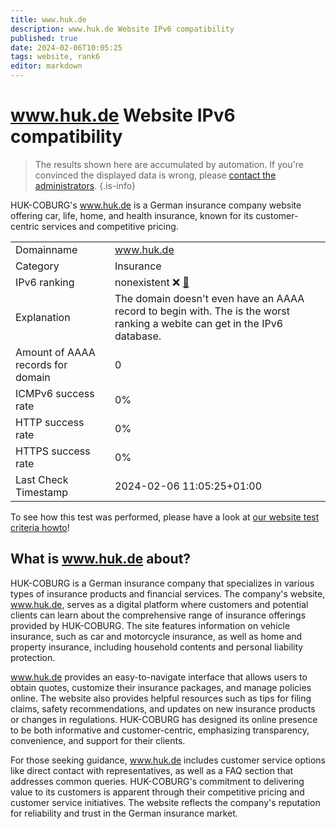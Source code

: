 ```yaml
---
title: www.huk.de
description: www.huk.de Website IPv6 compatibility
published: true
date: 2024-02-06T10:05:25
tags: website, rank6
editor: markdown
---
```


# www.huk.de Website IPv6 compatibility

> The results shown here are accumulated by automation. If you're convinced the displayed data is wrong, please [contact the administrators](/howto/chat). 
{.is-info}

HUK-COBURG's www.huk.de is a German insurance company website offering car, life, home, and health insurance, known for its customer-centric services and competitive pricing.


|   |   |
| - | - |
| Domainname | www.huk.de
| Category | Insurance |
| IPv6 ranking | nonexistent :x: [🔗](/howto/ranking) |
| Explanation | The domain doesn't even have an AAAA record to begin with. The is the worst ranking a webite can get in the IPv6 database. |
| Amount of AAAA records for domain | 0 |
| ICMPv6 success rate | 0%|
| HTTP success rate | 0% |
| HTTPS success rate | 0% |
| Last Check Timestamp | 2024-02-06 11:05:25+01:00 |

To see how this test was performed, please have a look at [our website test criteria howto](/howto/testcriteria/website)!


## What is www.huk.de about?
HUK-COBURG is a German insurance company that specializes in various types of insurance products and financial services. The company's website, www.huk.de, serves as a digital platform where customers and potential clients can learn about the comprehensive range of insurance offerings provided by HUK-COBURG. The site features information on vehicle insurance, such as car and motorcycle insurance, as well as home and property insurance, including household contents and personal liability protection.

www.huk.de provides an easy-to-navigate interface that allows users to obtain quotes, customize their insurance packages, and manage policies online. The website also provides helpful resources such as tips for filing claims, safety recommendations, and updates on new insurance products or changes in regulations. HUK-COBURG has designed its online presence to be both informative and customer-centric, emphasizing transparency, convenience, and support for their clients.

For those seeking guidance, www.huk.de includes customer service options like direct contact with representatives, as well as a FAQ section that addresses common queries. HUK-COBURG's commitment to delivering value to its customers is apparent through their competitive pricing and customer service initiatives. The website reflects the company's reputation for reliability and trust in the German insurance market.


